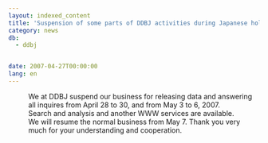 ```yaml
---
layout: indexed_content
title: 'Suspension of some parts of DDBJ activities during Japanese holidays'
category: news
db:
  - ddbj


date: 2007-04-27T00:00:00
lang: en
---
```


<dd>We at DDBJ suspend our business for releasing data and answering all inquires from April 28 to 30, and from May 3 to 6, 2007.
<dd> Search and analysis and another WWW services are available.
<dd>We will resume the normal business from May 7. Thank you very much for your understanding and cooperation.</dd>
</dd>
</dd>
